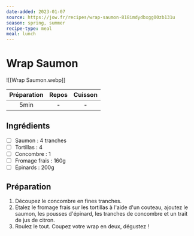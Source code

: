 ```yaml
---
date-added: 2023-01-07
source: https://jow.fr/recipes/wrap-saumon-818imdydbxgg00zb131u
season: spring, summer
recipe-type: meal
meal: lunch
---
```


# Wrap Saumon

![[Wrap Saumon.webp]]

| Préparation | Repos | Cuisson |
|:-----------:|:-----:|:-------:|
|    5min     |   -   |    -    |

## Ingrédients

- [ ] Saumon : 4 tranches
- [ ] Tortillas : 4
- [ ] Concombre : 1
- [ ] Fromage frais : 160g
- [ ] Épinards : 200g

## Préparation

1. Découpez le concombre en fines tranches.
2. Étalez le fromage frais sur les tortillas à l'aide d'un couteau, ajoutez le saumon, les pousses d'épinard, les tranches de concombre et un trait de jus de citron.
3. Roulez le tout. Coupez votre wrap en deux, dégustez !
